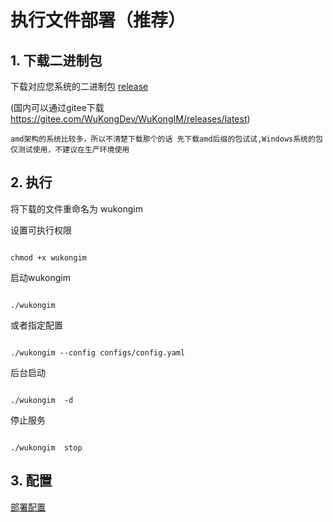 
# 执行文件部署（推荐）

## 1. 下载二进制包

下载对应您系统的二进制包 [release](https://github.com/WuKongIM/WuKongIM/releases/latest) 

(国内可以通过gitee下载 https://gitee.com/WuKongDev/WuKongIM/releases/latest)

`
amd架构的系统比较多，所以不清楚下载那个的话 先下载amd后缀的包试试,Windows系统的包仅测试使用，不建议在生产环境使用
`

## 2. 执行

将下载的文件重命名为 wukongim

设置可执行权限

```shell

chmod +x wukongim

```

启动wukongim

```shell

./wukongim 

```

或者指定配置

```shell

./wukongim --config configs/config.yaml

```

后台启动

```shell

./wukongim  -d

```

停止服务

```shell

./wukongim  stop

```




## 3. 配置

[部署配置](/guide/deploy-config)